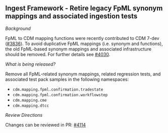 ## Ingest Framework - Retire legacy FpML synonym mappings and associated ingestion tests

*Background*

FpML to CDM mapping functions were recently contributed to CDM 7-dev ([#3836](https://github.com/finos/common-domain-model/issues/3836)). To avoid duplicative FpML mappings (i.e. synonym and functions), the old FpML-based synonym mappings and associated infrastructure should be removed. For further details see [#4030](https://github.com/finos/common-domain-model/issues/4030).

*What is being released?*

Remove all FpML-related synonym mappings, related regression tests, and associated test pack samples in the following namespaces: 
- `cdm.mapping.fpml.confirmation.tradestate`
- `cdm.mapping.fpml.confirmation.workflowstep`
- `cdm.mapping.cme`
- `cdm.mapping.dtcc`

*Review Directions*

Changes can be reviewed in PR: [#4114](https://github.com/finos/common-domain-model/pull/4114)

